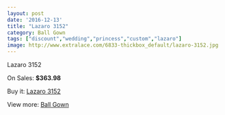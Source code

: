 ```yaml
---
layout: post
date: '2016-12-13'
title: "Lazaro 3152"
category: Ball Gown
tags: ["discount","wedding","princess","custom","lazaro"]
image: http://www.extralace.com/6833-thickbox_default/lazaro-3152.jpg
---
```

Lazaro 3152

On Sales: **$363.98**
<a href="https://www.extralace.com/ball-gown/3242-lazaro-3152.html"><amp-img layout="responsive" width="600" height="600" src="//www.extralace.com/6833-thickbox_default/lazaro-3152.jpg" alt="Lazaro 3152 0" /></a>
<a href="https://www.extralace.com/ball-gown/3242-lazaro-3152.html"><amp-img layout="responsive" width="600" height="600" src="//www.extralace.com/6834-thickbox_default/lazaro-3152.jpg" alt="Lazaro 3152 1" /></a>

Buy it: [Lazaro 3152](https://www.extralace.com/ball-gown/3242-lazaro-3152.html "Lazaro 3152")

View more: [Ball Gown](https://www.extralace.com/3-ball-gown "Ball Gown")